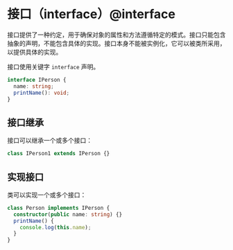 # 接口（interface）@interface

接口提供了一种约定，用于确保对象的属性和方法遵循特定的模式。接口只能包含抽象的声明，不能包含具体的实现。接口本身不能被实例化，它可以被类所采用，以提供具体的实现。

接口使用关键字 `interface` 声明。

```ts
interface IPerson {
  name: string;
  printName(): void;
}
```

## 接口继承

接口可以继承一个或多个接口：

```ts
class IPerson1 extends IPerson {}
```

## 实现接口

类可以实现一个或多个接口：

```ts
class Person implements IPerson {
  constructor(public name: string) {}
  printName() {
    console.log(this.name);
  }
}
```
